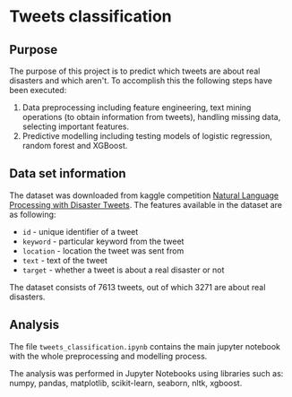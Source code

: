 # Tweets classification

## Purpose

The purpose of this project is to predict which tweets are about real disasters and which aren't.
To accomplish this the following steps have been executed:

1. Data preprocessing including feature engineering, text mining operations (to obtain information from tweets), handling missing data, selecting important features.
2. Predictive modelling including testing models of logistic regression, random forest and XGBoost.

## Data set information

The dataset was downloaded from kaggle competition <a href="https://www.kaggle.com/c/nlp-getting-started/overview">Natural Language Processing with Disaster Tweets</a>.
The features available in the dataset are as following:

- `id` - unique identifier of a tweet
- `keyword` - particular keyword from the tweet
- `location` - location the tweet was sent from
- `text` - text of the tweet
- `target` - whether a tweet is about a real disaster or not

The dataset consists of 7613 tweets, out of which 3271 are about real disasters.

## Analysis

The file `tweets_classification.ipynb` contains the main jupyter notebook with the whole preprocessing and modelling process.

The analysis was performed in Jupyter Notebooks using libraries such as: numpy, pandas, matplotlib, scikit-learn, seaborn, nltk, xgboost.

